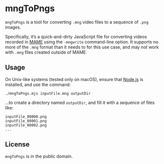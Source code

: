 # mngToPngs

`mngToPngs` is a  tool for converting `.mng` video
files to a sequence of `.png` images.

Specifically, it’s a quick-and-dirty JavaScript file for converting videos
recorded in [MAME](https://www.mamedev.org/) using the `-mngwrite` command-line
option. It supports no more of the `.mng` format than it needs to for this
use case, and may not work with `.mng` files created outside of MAME.

## Usage

On Unix-like systems (tested only on macOS), ensure that [Node.js](https://nodejs.org/) is installed, and use the command:

    ./mngToPngs.mjs inputFile.mng outputDir

...to create a directory named `outputDir`, and fill it with a sequence of files like:

    inputFile_00000.png
    inputFile_00001.png
    inputFile_00002.png
    ...


## License

`mngToPngs` is in the public domain.

